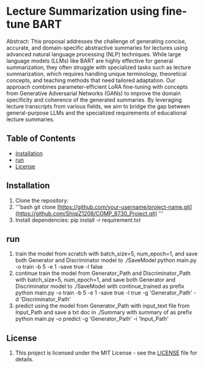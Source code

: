 # Lecture Summarization using fine-tune BART
Abstract:
This proposal addresses the challenge of generating concise, accurate, and domain-specific abstractive summaries for lectures using advanced natural language processing (NLP) techniques. While large language models (LLMs) like BART are highly effective for general summarization, they often struggle with specialized tasks such as lecture summarization, which requires handling unique terminology, theoretical concepts, and teaching methods that need tailored adaptation. Our approach combines parameter-efficient LoRA fine-tuning with concepts from Generative Adversarial Networks (GANs) to improve the domain specificity and coherence of the generated summaries. By leveraging lecture transcripts from various fields, we aim to bridge the gap between general-purpose LLMs and the specialized requirements of educational lecture summaries.
## Table of Contents
- [Installation](#installation)
- [run](#run)
- [License](#license)

## Installation
1. Clone the repository:
2. '''bash
  git clone [https://github.com/your-username/project-name.git](https://github.com/ShiqiZ1208/COMP_8730_Project.git)
  '''
4. Install dependencies:
   pip install -r requirement.txt
   
## run
1. train the model from scratch with batch_size=5, num_epoch=1, and save both Generator and Discriminator model to ./SaveModel
  python main.py -o train -b 5 -e 1 -save true -l false
2. continue train the model from Generator_Path and Discriminator_Path with batch_size=5, num_epoch=1, and save both Generator and Discriminator model to ./SaveModel with continue_trained as prefix
  python main.py -o train -b 5 -e 1 -save true -l true -g 'Generator_Path' -d 'Discriminator_Path'
3. predict using the model from Generator_Path with input_text file from Input_Path and save a txt doc in ./Summary with summary of as prefix
  python main.py -o predict -g 'Generator_Path' -i 'Input_Path'

## License
1. This project is licensed under the MIT License - see the [LICENSE](LICENSE) file for details.
